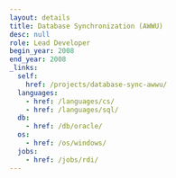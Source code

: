 ```yaml
---
layout: details
title: Database Synchronization (AWWU)
desc: null
role: Lead Developer
begin_year: 2008
end_year: 2008
_links:
  self:
    href: /projects/database-sync-awwu/
  languages:
    - href: /languages/cs/
    - href: /languages/sql/
  db:
    - href: /db/oracle/
  os:
    - href: /os/windows/
  jobs:
    - href: /jobs/rdi/
---
```

